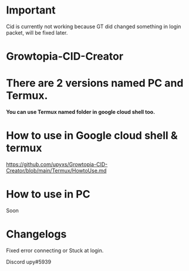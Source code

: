 # Important
Cid is currently not working because GT did changed something in login packet, will be fixed later.

# Growtopia-CID-Creator

# There are 2 versions named PC and Termux.
**You can use Termux named folder in google cloud shell too.**

# How to use in Google cloud shell & termux
https://github.com/upyxs/Growtopia-CID-Creator/blob/main/Termux/HowtoUse.md

# How to use in PC
Soon

# Changelogs
Fixed error connecting or Stuck at login.

Discord upy#5939
